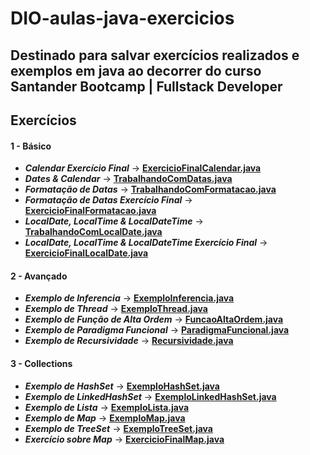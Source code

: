 # DIO-aulas-java-exercicios

## Destinado para salvar exercícios realizados e exemplos em java ao decorrer do curso Santander Bootcamp | Fullstack Developer
## __Exercícios__
#### __1 - Básico__

* ___Calendar Exercício Final___ -> [__ExercicioFinalCalendar.java__](https://github.com/Henrique-dSGP/Dio-aulas-java-exercicios/blob/master/dio/aula/java/basico/exercicios/ExercicioFinalCalendar.java)
* ___Dates & Calendar___ -> [__TrabalhandoComDatas.java__](https://github.com/Henrique-dSGP/Dio-aulas-java-exercicios/blob/master/dio/aula/java/basico/exercicios/TrabalhandoComDatas.java)
* ___Formatação de Datas___ -> [__TrabalhandoComFormatacao.java__](https://github.com/Henrique-dSGP/Dio-aulas-java-exercicios/blob/master/dio/aula/java/basico/exercicios/TrabalhandoComFormatacao.java)
* ___Formatação de Datas Exercício Final___ -> [__ExercicioFinalFormatacao.java__](https://github.com/Henrique-dSGP/Dio-aulas-java-exercicios/blob/master/dio/aula/java/basico/exercicios/ExercicioFinalFormatacao.java)
* ___LocalDate, LocalTime & LocalDateTime___ -> [__TrabalhandoComLocalDate.java__](https://github.com/Henrique-dSGP/Dio-aulas-java-exercicios/blob/master/dio/aula/java/basico/exercicios/TrabalhandoComLocalDate.java)
* ___LocalDate, LocalTime & LocalDateTime Exercício Final___ -> [__ExercicioFinalLocalDate.java__](https://github.com/Henrique-dSGP/Dio-aulas-java-exercicios/blob/master/dio/aula/java/basico/exercicios/ExercicioFinalLocalDate.java)

#### __2 - Avançado__

* ___Exemplo de Inferencia___ -> [__ExemploInferencia.java__](https://github.com/Henrique-dSGP/Dio-aulas-java-exercicios/blob/master/dio/aula/java/avancado/exercicios/ExemploInferencia.java)
* ___Exemplo de Thread___ -> [__ExemploThread.java__](https://github.com/Henrique-dSGP/Dio-aulas-java-exercicios/blob/master/dio/aula/java/avancado/exercicios/ExemploThread.java)
* ___Exemplo de Função de Alta Ordem___ -> [__FuncaoAltaOrdem.java__](https://github.com/Henrique-dSGP/Dio-aulas-java-exercicios/blob/master/dio/aula/java/avancado/exercicios/FuncaoAltaOrdem.java)
* ___Exemplo de Paradigma Funcional___ -> [__ParadigmaFuncional.java__](https://github.com/Henrique-dSGP/Dio-aulas-java-exercicios/blob/master/dio/aula/java/avancado/exercicios/ParadigmaFuncional.java)
* ___Exemplo de Recursividade___ -> [__Recursividade.java__](https://github.com/Henrique-dSGP/Dio-aulas-java-exercicios/blob/master/dio/aula/java/avancado/exercicios/Recursividade.java)


#### __3 - Collections__

* ___Exemplo de HashSet___ -> [__ExemploHashSet.java__](https://github.com/Henrique-dSGP/Dio-aulas-java-exercicios/blob/master/dio/aula/java/collections/exercicios/ExemploHashSet.java)
* ___Exemplo de LinkedHashSet___ -> [__ExemploLinkedHashSet.java__](https://github.com/Henrique-dSGP/Dio-aulas-java-exercicios/blob/master/dio/aula/java/collections/exercicios/ExemploLinkedHashSet.java)
* ___Exemplo de Lista___ -> [__ExemploLista.java__](https://github.com/Henrique-dSGP/Dio-aulas-java-exercicios/blob/master/dio/aula/java/collections/exercicios/ExemploLista.java)
* ___Exemplo de Map___ -> [__ExemploMap.java__](https://github.com/Henrique-dSGP/Dio-aulas-java-exercicios/blob/master/dio/aula/java/collections/exercicios/ExemploMap.java)
* ___Exemplo de TreeSet___ -> [__ExemploTreeSet.java__](https://github.com/Henrique-dSGP/Dio-aulas-java-exercicios/blob/master/dio/aula/java/collections/exercicios/ExemploTreeSet.java)
* ___Exercício sobre Map___ -> [__ExercicioFinalMap.java__](https://github.com/Henrique-dSGP/Dio-aulas-java-exercicios/blob/master/dio/aula/java/collections/exercicios/ExercicioFinalMap.java)

